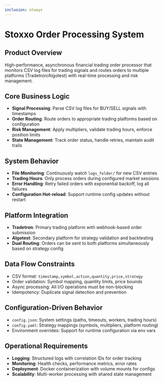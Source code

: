 ```yaml
---
inclusion: always
---
```


# Stoxxo Order Processing System

## Product Overview
High-performance, asynchronous financial trading order processor that monitors CSV log files for trading signals and routes orders to multiple platforms (Tradetron/Algotest) with real-time processing and risk management.

## Core Business Logic
- **Signal Processing**: Parse CSV log files for BUY/SELL signals with timestamps
- **Order Routing**: Route orders to appropriate trading platforms based on configuration
- **Risk Management**: Apply multipliers, validate trading hours, enforce position limits
- **State Management**: Track order status, handle retries, maintain audit trails

## System Behavior
- **File Monitoring**: Continuously watch `logs_folder/` for new CSV entries
- **Trading Hours**: Only process orders during configured market sessions
- **Error Handling**: Retry failed orders with exponential backoff, log all failures
- **Configuration Hot-reload**: Support runtime config updates without restart

## Platform Integration
- **Tradetron**: Primary trading platform with webhook-based order submission
- **Algotest**: Secondary platform for strategy validation and backtesting
- **Dual Routing**: Orders can be sent to both platforms simultaneously based on strategy config

## Data Flow Constraints
- CSV format: `timestamp,symbol,action,quantity,price,strategy`
- Order validation: Symbol mapping, quantity limits, price bounds
- Async processing: All I/O operations must be non-blocking
- Idempotency: Duplicate signal detection and prevention

## Configuration-Driven Behavior
- `config.json`: System settings (paths, timeouts, workers, trading hours)
- `config.yaml`: Strategy mappings (symbols, multipliers, platform routing)
- Environment overrides: Support for runtime configuration via env vars

## Operational Requirements
- **Logging**: Structured logs with correlation IDs for order tracking
- **Monitoring**: Health checks, performance metrics, error rates
- **Deployment**: Docker containerization with volume mounts for configs
- **Scalability**: Multi-worker processing with shared state management